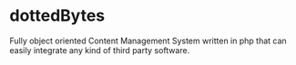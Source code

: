 dottedBytes
===========

Fully object oriented Content Management System written in php that can easily integrate any kind of third party software.
